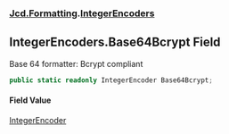 ### [Jcd.Formatting](Jcd_Formatting.md 'Jcd.Formatting').[IntegerEncoders](Jcd_Formatting_IntegerEncoders.md 'Jcd.Formatting.IntegerEncoders')
## IntegerEncoders.Base64Bcrypt Field
Base 64 formatter: Bcrypt compliant  
```csharp
public static readonly IntegerEncoder Base64Bcrypt;
```
#### Field Value
[IntegerEncoder](Jcd_Formatting_IntegerEncoder.md 'Jcd.Formatting.IntegerEncoder')

